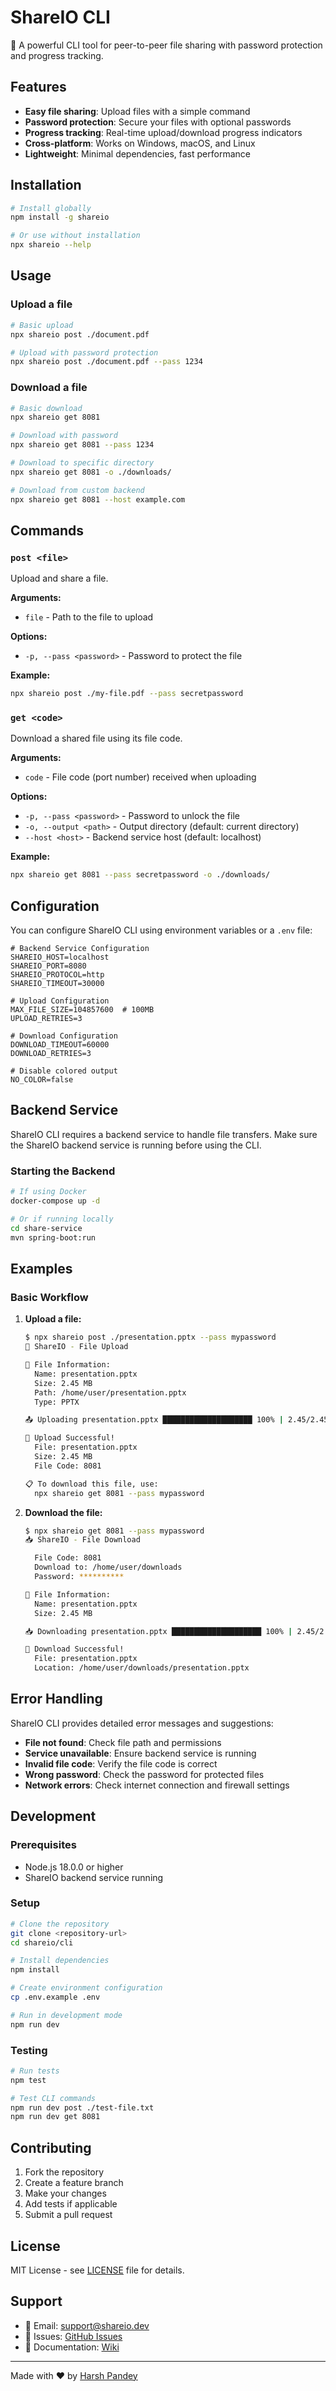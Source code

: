 # ShareIO CLI

🚀 A powerful CLI tool for peer-to-peer file sharing with password protection and progress tracking.

## Features

- **Easy file sharing**: Upload files with a simple command
- **Password protection**: Secure your files with optional passwords
- **Progress tracking**: Real-time upload/download progress indicators
- **Cross-platform**: Works on Windows, macOS, and Linux
- **Lightweight**: Minimal dependencies, fast performance

## Installation

```bash
# Install globally
npm install -g shareio

# Or use without installation
npx shareio --help
```

## Usage

### Upload a file

```bash
# Basic upload
npx shareio post ./document.pdf

# Upload with password protection
npx shareio post ./document.pdf --pass 1234
```

### Download a file

```bash
# Basic download
npx shareio get 8081

# Download with password
npx shareio get 8081 --pass 1234

# Download to specific directory
npx shareio get 8081 -o ./downloads/

# Download from custom backend
npx shareio get 8081 --host example.com
```

## Commands

### `post <file>`

Upload and share a file.

**Arguments:**
- `file` - Path to the file to upload

**Options:**
- `-p, --pass <password>` - Password to protect the file

**Example:**
```bash
npx shareio post ./my-file.pdf --pass secretpassword
```

### `get <code>`

Download a shared file using its file code.

**Arguments:**
- `code` - File code (port number) received when uploading

**Options:**
- `-p, --pass <password>` - Password to unlock the file
- `-o, --output <path>` - Output directory (default: current directory)
- `--host <host>` - Backend service host (default: localhost)

**Example:**
```bash
npx shareio get 8081 --pass secretpassword -o ./downloads/
```

## Configuration

You can configure ShareIO CLI using environment variables or a `.env` file:

```env
# Backend Service Configuration
SHAREIO_HOST=localhost
SHAREIO_PORT=8080
SHAREIO_PROTOCOL=http
SHAREIO_TIMEOUT=30000

# Upload Configuration
MAX_FILE_SIZE=104857600  # 100MB
UPLOAD_RETRIES=3

# Download Configuration
DOWNLOAD_TIMEOUT=60000
DOWNLOAD_RETRIES=3

# Disable colored output
NO_COLOR=false
```

## Backend Service

ShareIO CLI requires a backend service to handle file transfers. Make sure the ShareIO backend service is running before using the CLI.

### Starting the Backend

```bash
# If using Docker
docker-compose up -d

# Or if running locally
cd share-service
mvn spring-boot:run
```

## Examples

### Basic Workflow

1. **Upload a file:**
   ```bash
   $ npx shareio post ./presentation.pptx --pass mypassword
   🚀 ShareIO - File Upload
   
   📄 File Information:
     Name: presentation.pptx
     Size: 2.45 MB
     Path: /home/user/presentation.pptx
     Type: PPTX
   
   📤 Uploading presentation.pptx ████████████████████ 100% | 2.45/2.45 MB
   
   🎉 Upload Successful!
     File: presentation.pptx
     Size: 2.45 MB
     File Code: 8081
   
   📋 To download this file, use:
     npx shareio get 8081 --pass mypassword
   ```

2. **Download the file:**
   ```bash
   $ npx shareio get 8081 --pass mypassword
   📥 ShareIO - File Download
   
     File Code: 8081
     Download to: /home/user/downloads
     Password: **********
   
   📄 File Information:
     Name: presentation.pptx
     Size: 2.45 MB
   
   📥 Downloading presentation.pptx ████████████████████ 100% | 2.45/2.45 MB
   
   🎉 Download Successful!
     File: presentation.pptx
     Location: /home/user/downloads/presentation.pptx
   ```

## Error Handling

ShareIO CLI provides detailed error messages and suggestions:

- **File not found**: Check file path and permissions
- **Service unavailable**: Ensure backend service is running
- **Invalid file code**: Verify the file code is correct
- **Wrong password**: Check the password for protected files
- **Network errors**: Check internet connection and firewall settings

## Development

### Prerequisites

- Node.js 18.0.0 or higher
- ShareIO backend service running

### Setup

```bash
# Clone the repository
git clone <repository-url>
cd shareio/cli

# Install dependencies
npm install

# Create environment configuration
cp .env.example .env

# Run in development mode
npm run dev
```

### Testing

```bash
# Run tests
npm test

# Test CLI commands
npm run dev post ./test-file.txt
npm run dev get 8081
```

## Contributing

1. Fork the repository
2. Create a feature branch
3. Make your changes
4. Add tests if applicable
5. Submit a pull request

## License

MIT License - see [LICENSE](../LICENSE) file for details.

## Support

- 📧 Email: support@shareio.dev
- 🐛 Issues: [GitHub Issues](https://github.com/harsh3dev/shareio/issues)
- 📖 Documentation: [Wiki](https://github.com/harsh3dev/shareio/wiki)

---

Made with ❤️ by [Harsh Pandey](https://github.com/harsh3dev)
